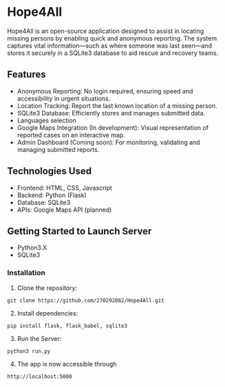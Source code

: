 # Hope4All
Hope4All is an open-source application designed to assist in locating missing persons by enabling quick and anonymous reporting. The system captures vital information—such as where someone was last seen—and stores it securely in a SQLite3 database to aid rescue and recovery teams.

## Features
- Anonymous Reporting: No login required, ensuring speed and accessibility in urgent situations.
- Location Tracking: Report the last known location of a missing person.
- SQLite3 Database: Efficiently stores and manages submitted data.
- Languages selection
- Google Maps Integration (In development): Visual representation of reported cases on an interactive map.
- Admin Dashboard (Coming soon): For monitoring, validating and managing submitted reports. 

## Technologies Used
- Frontend: HTML, CSS, Javascript
- Backend: Python (Flask)
- Database: SQLite3
- APIs: Google Maps API (planned)

## Getting Started to Launch Server
- Python3.X
- SQLite3

### Installation
1. Clone the repository:
```
git clone https://github.com/270292082/Hope4All.git
```
2. Install dependencies:
```
pip install flask, flask_babel, sqlite3
```
3. Run the Server:
```
python3 run.py
```
4. The app is now accessible through
```
http://localhost:5000
```